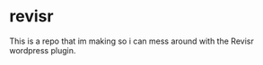 revisr
======

This is a repo that im making so i can mess around with the Revisr wordpress plugin.

